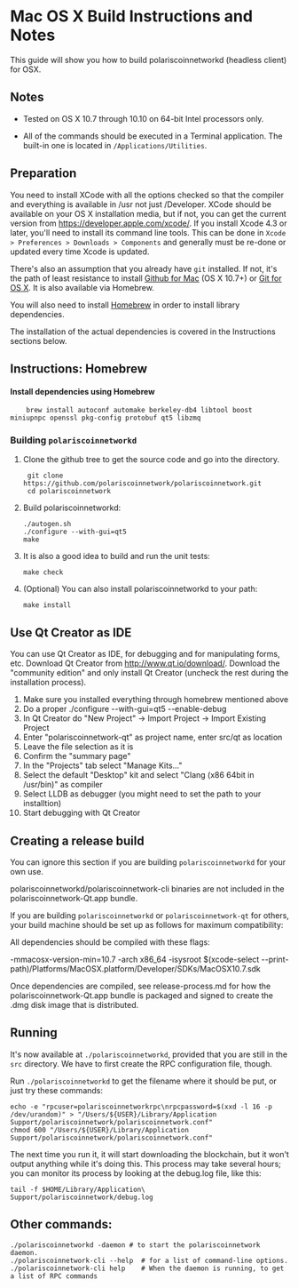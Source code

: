 Mac OS X Build Instructions and Notes
====================================
This guide will show you how to build polariscoinnetworkd (headless client) for OSX.

Notes
-----

* Tested on OS X 10.7 through 10.10 on 64-bit Intel processors only.

* All of the commands should be executed in a Terminal application. The
built-in one is located in `/Applications/Utilities`.

Preparation
-----------

You need to install XCode with all the options checked so that the compiler
and everything is available in /usr not just /Developer. XCode should be
available on your OS X installation media, but if not, you can get the
current version from https://developer.apple.com/xcode/. If you install
Xcode 4.3 or later, you'll need to install its command line tools. This can
be done in `Xcode > Preferences > Downloads > Components` and generally must
be re-done or updated every time Xcode is updated.

There's also an assumption that you already have `git` installed. If
not, it's the path of least resistance to install [Github for Mac](https://mac.github.com/)
(OS X 10.7+) or
[Git for OS X](https://code.google.com/p/git-osx-installer/). It is also
available via Homebrew.

You will also need to install [Homebrew](http://brew.sh) in order to install library
dependencies.

The installation of the actual dependencies is covered in the Instructions
sections below.

Instructions: Homebrew
----------------------

#### Install dependencies using Homebrew

        brew install autoconf automake berkeley-db4 libtool boost miniupnpc openssl pkg-config protobuf qt5 libzmq

### Building `polariscoinnetworkd`

1. Clone the github tree to get the source code and go into the directory.

        git clone https://github.com/polariscoinnetwork/polariscoinnetwork.git
        cd polariscoinnetwork

2.  Build polariscoinnetworkd:

        ./autogen.sh
        ./configure --with-gui=qt5
        make

3.  It is also a good idea to build and run the unit tests:

        make check

4.  (Optional) You can also install polariscoinnetworkd to your path:

        make install

Use Qt Creator as IDE
------------------------
You can use Qt Creator as IDE, for debugging and for manipulating forms, etc.
Download Qt Creator from http://www.qt.io/download/. Download the "community edition" and only install Qt Creator (uncheck the rest during the installation process).

1. Make sure you installed everything through homebrew mentioned above
2. Do a proper ./configure --with-gui=qt5 --enable-debug
3. In Qt Creator do "New Project" -> Import Project -> Import Existing Project
4. Enter "polariscoinnetwork-qt" as project name, enter src/qt as location
5. Leave the file selection as it is
6. Confirm the "summary page"
7. In the "Projects" tab select "Manage Kits..."
8. Select the default "Desktop" kit and select "Clang (x86 64bit in /usr/bin)" as compiler
9. Select LLDB as debugger (you might need to set the path to your installtion)
10. Start debugging with Qt Creator

Creating a release build
------------------------
You can ignore this section if you are building `polariscoinnetworkd` for your own use.

polariscoinnetworkd/polariscoinnetwork-cli binaries are not included in the polariscoinnetwork-Qt.app bundle.

If you are building `polariscoinnetworkd` or `polariscoinnetwork-qt` for others, your build machine should be set up
as follows for maximum compatibility:

All dependencies should be compiled with these flags:

 -mmacosx-version-min=10.7
 -arch x86_64
 -isysroot $(xcode-select --print-path)/Platforms/MacOSX.platform/Developer/SDKs/MacOSX10.7.sdk

Once dependencies are compiled, see release-process.md for how the polariscoinnetwork-Qt.app
bundle is packaged and signed to create the .dmg disk image that is distributed.

Running
-------

It's now available at `./polariscoinnetworkd`, provided that you are still in the `src`
directory. We have to first create the RPC configuration file, though.

Run `./polariscoinnetworkd` to get the filename where it should be put, or just try these
commands:

    echo -e "rpcuser=polariscoinnetworkrpc\nrpcpassword=$(xxd -l 16 -p /dev/urandom)" > "/Users/${USER}/Library/Application Support/polariscoinnetwork/polariscoinnetwork.conf"
    chmod 600 "/Users/${USER}/Library/Application Support/polariscoinnetwork/polariscoinnetwork.conf"

The next time you run it, it will start downloading the blockchain, but it won't
output anything while it's doing this. This process may take several hours;
you can monitor its process by looking at the debug.log file, like this:

    tail -f $HOME/Library/Application\ Support/polariscoinnetwork/debug.log

Other commands:
-------

    ./polariscoinnetworkd -daemon # to start the polariscoinnetwork daemon.
    ./polariscoinnetwork-cli --help  # for a list of command-line options.
    ./polariscoinnetwork-cli help    # When the daemon is running, to get a list of RPC commands
